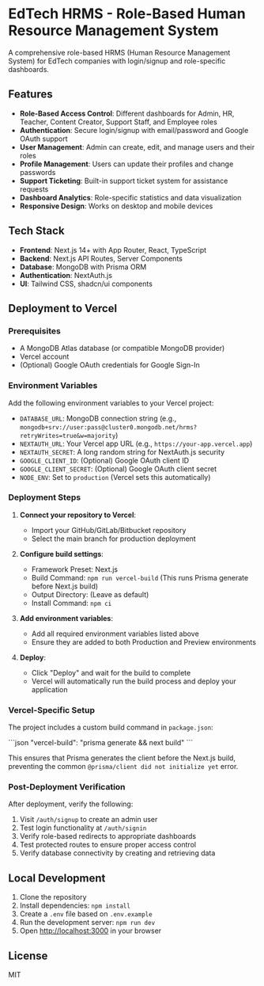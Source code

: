 # EdTech HRMS - Role-Based Human Resource Management System

A comprehensive role-based HRMS (Human Resource Management System) for EdTech companies with login/signup and role-specific dashboards.

## Features

- **Role-Based Access Control**: Different dashboards for Admin, HR, Teacher, Content Creator, Support Staff, and Employee roles
- **Authentication**: Secure login/signup with email/password and Google OAuth support
- **User Management**: Admin can create, edit, and manage users and their roles
- **Profile Management**: Users can update their profiles and change passwords
- **Support Ticketing**: Built-in support ticket system for assistance requests
- **Dashboard Analytics**: Role-specific statistics and data visualization
- **Responsive Design**: Works on desktop and mobile devices

## Tech Stack

- **Frontend**: Next.js 14+ with App Router, React, TypeScript
- **Backend**: Next.js API Routes, Server Components
- **Database**: MongoDB with Prisma ORM
- **Authentication**: NextAuth.js
- **UI**: Tailwind CSS, shadcn/ui components

## Deployment to Vercel

### Prerequisites

- A MongoDB Atlas database (or compatible MongoDB provider)
- Vercel account
- (Optional) Google OAuth credentials for Google Sign-In

### Environment Variables

Add the following environment variables to your Vercel project:

- `DATABASE_URL`: MongoDB connection string (e.g., `mongodb+srv://user:pass@cluster0.mongodb.net/hrms?retryWrites=true&w=majority`)
- `NEXTAUTH_URL`: Your Vercel app URL (e.g., `https://your-app.vercel.app`)
- `NEXTAUTH_SECRET`: A long random string for NextAuth.js security
- `GOOGLE_CLIENT_ID`: (Optional) Google OAuth client ID
- `GOOGLE_CLIENT_SECRET`: (Optional) Google OAuth client secret
- `NODE_ENV`: Set to `production` (Vercel sets this automatically)

### Deployment Steps

1. **Connect your repository to Vercel**:
   - Import your GitHub/GitLab/Bitbucket repository
   - Select the main branch for production deployment

2. **Configure build settings**:
   - Framework Preset: Next.js
   - Build Command: `npm run vercel-build` (This runs Prisma generate before Next.js build)
   - Output Directory: (Leave as default)
   - Install Command: `npm ci`

3. **Add environment variables**:
   - Add all required environment variables listed above
   - Ensure they are added to both Production and Preview environments

4. **Deploy**:
   - Click "Deploy" and wait for the build to complete
   - Vercel will automatically run the build process and deploy your application

### Vercel-Specific Setup

The project includes a custom build command in `package.json`:

\`\`\`json
"vercel-build": "prisma generate && next build"
\`\`\`

This ensures that Prisma generates the client before the Next.js build, preventing the common `@prisma/client did not initialize yet` error.

### Post-Deployment Verification

After deployment, verify the following:

1. Visit `/auth/signup` to create an admin user
2. Test login functionality at `/auth/signin`
3. Verify role-based redirects to appropriate dashboards
4. Test protected routes to ensure proper access control
5. Verify database connectivity by creating and retrieving data

## Local Development

1. Clone the repository
2. Install dependencies: `npm install`
3. Create a `.env` file based on `.env.example`
4. Run the development server: `npm run dev`
5. Open [http://localhost:3000](http://localhost:3000) in your browser

## License

MIT
